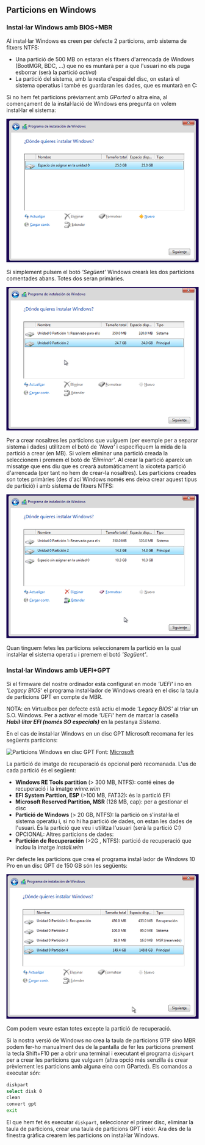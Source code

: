 
## Particions en Windows
### Instal·lar Windows amb BIOS+MBR
Al instal·lar Windows es creen per defecte 2 particions, amb sistema de fitxers NTFS:
* Una partició de 500 MB on estaran els fitxers d'arrencada de Windows (BootMGR, BDC, ...) que no es muntarà per a que l'usuari no els puga esborrar (serà la partició _activa_)
* La partició del sistema, amb la resta d'espai del disc, on estarà el sistema operatius i també es guardaran les dades, que es muntarà en C:

Si no hem fet particions prèviament amb _GParted_ o altra eina, al començament de la instal·lació de Windows ens pregunta on volem instal·lar el sistema:

![Particionar el disc (CC0)](./img/win-part1.png)

Si simplement pulsem el botó _'Següent'_ Windows crearà les dos particions comentades abans. Totes dos seran primàries.

![Particionar el disc (CC0)](./img/win-part2.png)

Per a crear nosaltres les particions que vulguem (per exemple per a separar sistema i dades) utilitzem el botó de _'Nova'_ i especifiquem la mida de la partició a crear (en MB). Si volem eliminar una partició creada la seleccionem i premem el botó de _'Eliminar'_. Al crear la partició apareix un missatge que ens diu que es crearà automàticament la xicoteta partició d'arrencada (per tant no hem de crear-la nosaltres). Les particions creades son totes primàries (des d'ací Windows només ens deixa crear aquest tipus de partició) i amb sistema de fitxers NTFS:

![Particionar el disc (CC0)](./img/win-part3.png)

Quan tinguem fetes les particions seleccionarem la partició en la qual instal·lar el sistema operatiu i premem el botó _'Següent'_.

### Instal·lar Windows amb UEFI+GPT
Si el firmware del nostre ordinador està configurat en mode _'UEFI'_ i no en _'Legacy BIOS'_ el programa instal·lador de Windows crearà en el disc la taula de particions GPT en compte de MBR.

NOTA: en Virtualbox per defecte està actiu el mode _'Legacy BIOS'_ al triar un S.O. Windows. Per a activar el mode _'UEFI'_ hem de marcar la casella _**Habil·litar EFI (només SO especials)**_ en la pestanya _Sistema_.

En el cas de instal·lar Windows en un disc GPT Microsoft recomana fer les següents particions:

![Particions Windows en disc GPT](https://docs.microsoft.com/en-us/previous-versions/windows/it-pro/windows-8.1-and-8/images/dn621890.aa1ffd26-f835-4e73-a19a-fc161f8b3c85%28win.10%29.jpg)
Font: [Microsoft](https://docs.microsoft.com/en-us/previous-versions/windows/it-pro/windows-8.1-and-8/hh824839(v=win.10)?redirectedfrom=MSDN)

La partició de imatge de recuperació és opcional però recomanada. L'us de cada partició és el següent:
* **Windows RE Tools partition** (> 300 MB, NTFS): conté eines de recuperació i la imatge _winre.wim_
* **EFI System Parttion, ESP** (>100 MB, FAT32): és la partició EFI
* **Microsoft Reserved Partition, MSR** (128 MB, cap): per a gestionar el disc
* **Partició de Windows** (> 20 GB, NTFS): la partició on s'instal·la el sistema operatiu i, si no hi ha partició de dades, on estan les dades de l'usuari. És la partició que veu i utilitza l'usuari (serà la partició C:)
* OPCIONAL: Altres particions de dades:
* **Partición de Recuperación** (>2G , NTFS): partició de recuperació que inclou la imatge _install.wim_

Per defecte les particions que crea el programa instal·lador de Windows 10 Pro en un disc GPT de 150 GB són les següents:

![Particions Windows 10 (CC0)](./img/win-gpt.png)

Com podem veure estan totes excepte la partició de recuperació.

Si la nostra versió de Windows no crea la taula de particions GTP sino MBR podem fer-ho manualment des de la pantalla de fer les particions prement la tecla Shift+F10 per a obrir una terminal i executant el programa `diskpart` per a crear les particions que vulguem (altra opció més senzilla és crear prèviement les particions amb alguna eina com GParted). Els comandos a executar són:
```bash
diskpart
select disk 0
clean
convert gpt
exit
```

El que hem fet és executar `diskpart`, seleccionar el primer disc, eliminar la taula de particions, crear una taula de particions GPT i eixir. Ara des de la finestra gràfica crearem les particions on instal·lar Windows.

